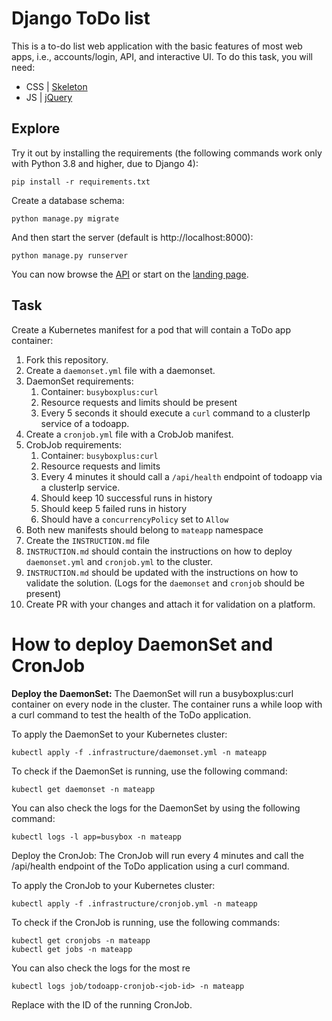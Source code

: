 # Django ToDo list

This is a to-do list web application with the basic features of most web apps, i.e., accounts/login, API, and interactive UI. To do this task, you will need:

- CSS | [Skeleton](http://getskeleton.com/)
- JS  | [jQuery](https://jquery.com/)

## Explore

Try it out by installing the requirements (the following commands work only with Python 3.8 and higher, due to Django 4):

```
pip install -r requirements.txt
```

Create a database schema:

```
python manage.py migrate
```

And then start the server (default is http://localhost:8000):

```
python manage.py runserver
```

You can now browse the [API](http://localhost:8000/api/) or start on the [landing page](http://localhost:8000/).

## Task

Create a Kubernetes manifest for a pod that will contain a ToDo app container:

1. Fork this repository.
1. Create a `daemonset.yml` file with a daemonset.
1. DaemonSet requirements:
    1. Container: `busyboxplus:curl`
    1. Resource requests and limits should be present
    1. Every 5 seconds it should execute a `curl` command to a clusterIp service of a todoapp.
1. Create a `cronjob.yml` file with a CrobJob manifest.
1. CrobJob requirements:
    1. Container: `busyboxplus:curl`
    1. Resource requests and limits
    1. Every 4 minutes it should call a `/api/health` endpoint of todoapp via a clusterIp service.
    1. Should keep 10 successful runs in history
    1. Should keep 5 failed runs in history
    1. Should have a `concurrencyPolicy` set to `Allow`
1. Both new manifests should belong to `mateapp` namespace
1. Create the `INSTRUCTION.md` file
1. `INSTRUCTION.md` should contain the instructions on how to deploy `daemonset.yml` and `cronjob.yml` to the cluster.
1. `INSTRUCTION.md` should be updated with the instructions on how to validate the solution. (Logs for the `daemonset` and `cronjob` should be present)
1. Create PR with your changes and attach it for validation on a platform.


# How to deploy DaemonSet and CronJob

**Deploy the DaemonSet:** The DaemonSet will run a busyboxplus:curl container on every node in the cluster. The container runs a while loop with a curl command to test the health of the ToDo application.

To apply the DaemonSet to your Kubernetes cluster:

 ``` 
kubectl apply -f .infrastructure/daemonset.yml -n mateapp
 ```

To check if the DaemonSet is running, use the following command:

```
kubectl get daemonset -n mateapp
```

You can also check the logs for the DaemonSet by using the following command:

```
kubectl logs -l app=busybox -n mateapp
```

Deploy the CronJob: The CronJob will run every 4 minutes and call the /api/health endpoint of the ToDo application using a curl command.

To apply the CronJob to your Kubernetes cluster:

```
kubectl apply -f .infrastructure/cronjob.yml -n mateapp
```

To check if the CronJob is running, use the following commands:

```
kubectl get cronjobs -n mateapp
kubectl get jobs -n mateapp
```

You can also check the logs for the most re
```
kubectl logs job/todoapp-cronjob-<job-id> -n mateapp
```
Replace <job-id> with the ID of the running CronJob.
